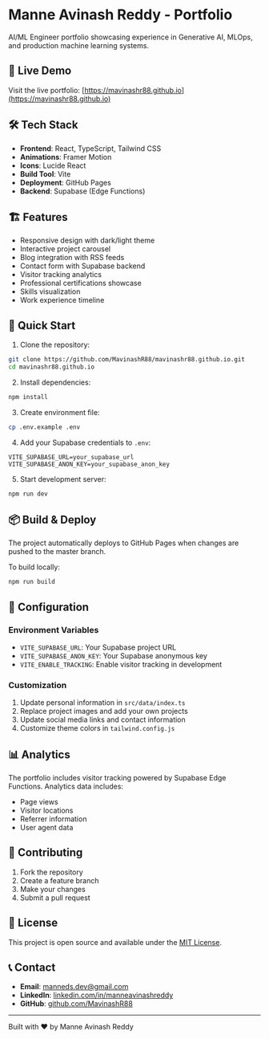 # Manne Avinash Reddy - Portfolio

AI/ML Engineer portfolio showcasing experience in Generative AI, MLOps, and production machine learning systems.

## 🚀 Live Demo

Visit the live portfolio: [https://mavinashr88.github.io](https://mavinashr88.github.io)

## 🛠️ Tech Stack

- **Frontend**: React, TypeScript, Tailwind CSS
- **Animations**: Framer Motion
- **Icons**: Lucide React
- **Build Tool**: Vite
- **Deployment**: GitHub Pages
- **Backend**: Supabase (Edge Functions)

## 🏗️ Features

- Responsive design with dark/light theme
- Interactive project carousel
- Blog integration with RSS feeds
- Contact form with Supabase backend
- Visitor tracking analytics
- Professional certifications showcase
- Skills visualization
- Work experience timeline

## 🚀 Quick Start

1. Clone the repository:
```bash
git clone https://github.com/MavinashR88/mavinashr88.github.io.git
cd mavinashr88.github.io
```

2. Install dependencies:
```bash
npm install
```

3. Create environment file:
```bash
cp .env.example .env
```

4. Add your Supabase credentials to `.env`:
```
VITE_SUPABASE_URL=your_supabase_url
VITE_SUPABASE_ANON_KEY=your_supabase_anon_key
```

5. Start development server:
```bash
npm run dev
```

## 📦 Build & Deploy

The project automatically deploys to GitHub Pages when changes are pushed to the master branch.

To build locally:
```bash
npm run build
```

## 🔧 Configuration

### Environment Variables

- `VITE_SUPABASE_URL`: Your Supabase project URL
- `VITE_SUPABASE_ANON_KEY`: Your Supabase anonymous key
- `VITE_ENABLE_TRACKING`: Enable visitor tracking in development

### Customization

1. Update personal information in `src/data/index.ts`
2. Replace project images and add your own projects
3. Update social media links and contact information
4. Customize theme colors in `tailwind.config.js`

## 📊 Analytics

The portfolio includes visitor tracking powered by Supabase Edge Functions. Analytics data includes:

- Page views
- Visitor locations
- Referrer information
- User agent data

## 🤝 Contributing

1. Fork the repository
2. Create a feature branch
3. Make your changes
4. Submit a pull request

## 📄 License

This project is open source and available under the [MIT License](LICENSE).

## 📞 Contact

- **Email**: manneds.dev@gmail.com
- **LinkedIn**: [linkedin.com/in/manneavinashreddy](https://linkedin.com/in/manneavinashreddy)
- **GitHub**: [github.com/MavinashR88](https://github.com/MavinashR88)

---

Built with ❤️ by Manne Avinash Reddy